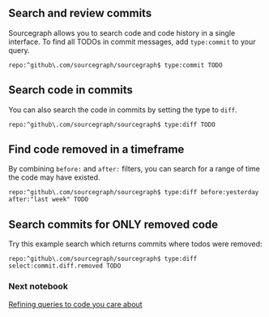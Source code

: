 ## Search and review commits

Sourcegraph allows you to search code and code history in a single interface.  To find all TODOs in commit messages, add `type:commit` to your query.

```sourcegraph
repo:^github\.com/sourcegraph/sourcegraph$ type:commit TODO
```

## Search code in commits

You can also search the code in commits by setting the type to `diff`.

```sourcegraph
repo:^github\.com/sourcegraph/sourcegraph$ type:diff TODO
```

## Find code removed in a timeframe

By combining `before:` and `after:` filters, you can search for a range of time the code may have existed.

```sourcegraph
repo:^github\.com/sourcegraph/sourcegraph$ type:diff before:yesterday after:"last week" TODO
```

## Search commits for ONLY removed code

Try this example search which returns commits where todos were removed:

```sourcegraph
repo:^github\.com/sourcegraph/sourcegraph$ type:diff select:commit.diff.removed TODO
```

### Next notebook

[Refining queries to code you care about](./filter-by-file-language-and-other-elements-of-code.snb.md)
